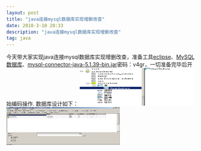 ```yaml
---
layout: post
title: "java连接mysql数据库实现增删改查"
date: 2018-3-10 20:33
description: "java连接mysql数据库实现增删改查"
tag: java
---
```


今天带大家实现java连接mysql数据库实现增删改查，准备工具[eclipse](http://www.eclipse.org/downloads/packages/eclipse-ide-java-developers/oxygen2)、[MySQL数据库](https://dev.mysql.com/downloads/installer/)、[mysql-connector-java-5.1.39-bin.jar](https://pan.baidu.com/s/1xcw2c2sxyiX1Yf4mCFM_qw)密码：v4gr，一切准备完毕后开始编码操作.
数据库设计如下：
<img src="/images/image/MYSQL_1.png" height="100" width="300" />
<img src="/images/image/MYSQL_2.png" height="100" width="300" />



```

```
